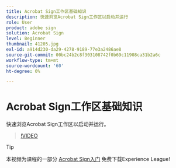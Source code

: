 ```yaml
---
title: Acrobat Sign工作区基础知识
description: 快速浏览Acrobat Sign工作区以启动并运行
role: User
product: adobe sign
solution: Acrobat Sign
level: Beginner
thumbnail: 41205.jpg
exl-id: a914d230-da29-4278-9189-77e3a2486ae8
source-git-commit: 00bc24b2c8f303108742f0b69c11908ca31b2a6c
workflow-type: tm+mt
source-wordcount: '60'
ht-degree: 0%

---
```


# Acrobat Sign工作区基础知识

快速浏览Acrobat Sign工作区以启动并运行。

>[!VIDEO](https://video.tv.adobe.com/v/41205?hidetitle=true)

>[!TIP]
>
>本视频为课程的一部分 [Acrobat Sign入门](https://experienceleague.adobe.com/?recommended=Sign-U-1-2020.1) 免费下载Experience League!

